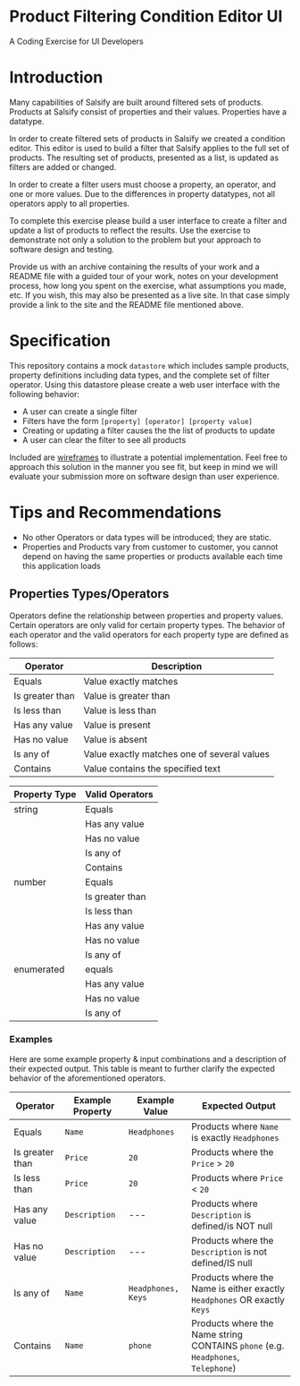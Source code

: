 # Product Filtering Condition Editor UI
A Coding Exercise for UI Developers

# Introduction

Many capabilities of Salsify are built around filtered sets of products. Products at Salsify consist of properties and their values. Properties have a datatype.

In order to create filtered sets of products in Salsify we created a condition editor. This editor is used to build a filter that Salsify applies to the full set of products. The resulting set of products, presented as a list, is updated as filters are added or changed.

In order to create a filter users must choose a property, an operator, and one or more values. Due to the differences in property datatypes, not all operators apply to all properties.

To complete this exercise please build a user interface to create a filter and update a list of products to reflect the results. Use the exercise to demonstrate not only a solution to the problem but your approach to software design and testing.

Provide us with an archive containing the results of your work and a README file with a guided tour of your work, notes on your development process, how long you spent on the exercise, what assumptions you made, etc.  If you wish, this may also be presented as a live site.  In that case simply provide a link to the site and the README file mentioned above.

# Specification

This repository contains a mock `datastore` which includes sample products, property definitions including data types, and the complete set of filter operator. Using this datastore please create a web user interface with the following behavior:

* A user can create a single filter
* Filters have the form `[property] [operator] [property value]`
* Creating or updating a filter causes the the list of products to update
* A user can clear the filter to see all products

Included are [wireframes](http://salsify.github.io/condition-editor-coding-exercise/docs/wireframe.pdf) to illustrate a potential implementation. Feel free to approach this solution in the manner you see fit, but keep in mind we will evaluate your submission more on software design than user experience.

# Tips and Recommendations
- No other Operators or data types will be introduced; they are static.
- Properties and Products vary from customer to customer, you cannot depend on having the same properties or products available each time this application loads

## Properties Types/Operators

Operators define the relationship between properties and property values. Certain operators are only valid for certain property types. The behavior of each operator and the valid operators for each property type are defined as follows:

| Operator | Description |
-----------|--------------
| Equals   | Value exactly matches |
| Is greater than | Value is greater than |
| Is less than  | Value is less than |
| Has any value | Value is present |
| Has no value  | Value is absent  |
| Is any of     | Value exactly matches one of several values |
| Contains      | Value contains the specified text |


| Property Type | Valid Operators |
---------------- | ----------------
| string | Equals |
| | Has any value |
| | Has no value |
| | Is any of |
| | Contains |
| number | Equals |
| | Is greater than |
| | Is less than |
| | Has any value |
| | Has no value |
| | Is any of |
| enumerated | equals |
| | Has any value |
| | Has no value |
| | Is any of |

### Examples

Here are some example property & input combinations and a description of their expected output. This table is meant to further clarify the expected behavior of the aforementioned operators.

| Operator | Example Property | Example Value | Expected Output |
| -------- | ---------------- | ------------------- | --------------- |
| Equals | `Name` | `Headphones` | Products where `Name` is exactly `Headphones` |
| Is greater than | `Price` | `20` | Products where the `Price` > `20` |
| Is less than | `Price` | `20` | Products where `Price` < `20` |
| Has any value | `Description` | --- | Products where `Description` is defined/is NOT null |
| Has no value | `Description` | --- | Products where the `Description` is not defined/IS null |
| Is any of | `Name` | `Headphones, Keys` | Products where the Name is either exactly `Headphones` OR exactly `Keys` |
| Contains | `Name` | `phone` | Products where the Name string CONTAINS `phone` (e.g. `Headphones`, `Telephone`) |


